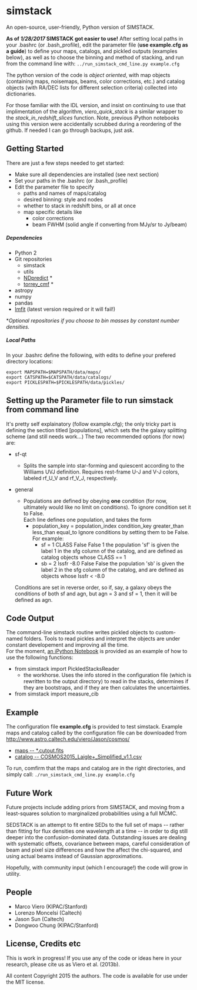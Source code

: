 # simstack
An open-source, user-friendly, Python version of SIMSTACK.  

**As of *1/28/2017* SIMSTACK  got easier to use!** After setting local paths in your .bashrc (or .bash_profile), edit the parameter file (**use example.cfg as a guide**) to define your maps, catalogs, and pickled outputs (examples below), as well as to choose the binning and method of stacking,  and run from the command line with: 
`../run_simstack_cmd_line.py example.cfg`

The python version of the code is *object oriented*, with map objects (containing maps, noisemaps, beams, color corrections, etc.) and catalog objects (with RA/DEC lists for different selection criteria) collected into dictionaries. 

For those familiar with the IDL version, and insist on continuing to use that implimentation of the algorithm, *viero_quick_stack* is a similar wrapper to the *stack_in_redshift_slices* function.  Note, previous iPython notebooks using this version were accidentally scrubbed during a reordering of the github.  If needed I can go through backups, just ask.  


## Getting Started

There are just a few steps needed to get started: 
* Make sure all dependencies are installed (see next section)
* Set your paths in the .bashrc (or .bash_profile)
* Edit the parameter file to specify
	* paths and names of maps/catalog
	* desired binning: style and nodes
	* whether to stack in redshift bins, or all at once
	* map specific details like 
		* color corrections 
		* beam FWHM (solid angle if converting from MJy/sr to Jy/beam)

##### Dependencies
* Python 2
* Git repositories	
	* simstack
	* utils
	* [NDpredict](https://github.com/sawellons/NDpredict) *
	* [torrey_cmf](https://github.com/sawellons/NDpredict) *
* astropy
* numpy
* pandas
* [lmfit](https://lmfit.github.io/lmfit-py/index.html) (latest version required or it will fail!)

*_Optional repositories if you choose to bin masses by constant number densities._

##### Local Paths
In your .bashrc define the following, with edits to define your prefered directory locations:
 
	export MAPSPATH=$MAPSPATH/data/maps/
	export CATSPATH=$CATSPATH/data/catalogs/
	export PICKLESPATH=$PICKLESPATH/data/pickles/

## Setting up the Parameter file to run simstack from command line 
It's pretty self explainatory (follow example.cfg); the only tricky part is defining the section titled [populations], which sets the the galaxy splitting scheme (and still needs work...)
The two recommended options (for now) are:
* sf-qt
	* Splits the sample into star-forming and quiescent according to the Williams UVJ definition.  Requires rest-frame U-J and V-J colors, labeled rf_U_V and rf_V_J, respectively.   
* general
	* Populations are defined by obeying __one__ condition (for now, ultimately would like no limit on conditions). To ignore condition set it to False.  
	Each line defines one population, and takes the form
		* population_key = population_index condition_key greater_than less_than equal_to
		Ignore conditions by setting them to be False.  
        For example: 
			+ sf = 1 CLASS False False 1
		the population 'sf' is given the label 1 in the sfg column of the catalog, and are defined as catalog objects whose CLASS == 1 
        	+ sb = 2 lssfr -8.0 False False
        	the population 'sb' is given the label 2 in the sfg column of the catalog, and are defined as objects whose lssfr < -8.0 

	Conditions are set in reverse order, so if, say, a galaxy obeys the conditions of both sf and agn, but agn = 3 and sf = 1, then it will be defined as agn. 


## Code Output
The command-line simstack routine writes pickled objects to custom-named folders.  Tools to read pickles and interpret the objects are under constant developement and improving all the time.  
For the moment, [an iPython Notebook](https://github.com/marcoviero/simstack/tree/master/notebooks) is provided as an example of how to use the following functions:
* from simstack import PickledStacksReader
	* the workhorse.  Uses the info stored in the configuration file (which is rewritten to the output directory) to read in the stacks, determines if they are bootstraps, and if they are then calculates the uncertainties.  
* from simstack import measure_cib

## Example
The configuration file **example.cfg** is provided to test simstack. Example maps and catalog called by the configuration file can be downloaded from http://www.astro.caltech.edu/viero/Jason/cosmos/
- [maps -- *.cutout.fits](http://www.astro.caltech.edu/viero/Jason/cosmos/)
- [catalog -- COSMOS2015_Laigle+_Simplified_v1.1.csv](http://www.astro.caltech.edu/viero/Jason/cosmos/)

To run, comfirm that the maps and catalog are in the right directories, and simply call: 
`./run_simstack_cmd_line.py example.cfg`

## Future Work

Future projects include adding priors from SIMSTACK, and moving from a least-squares solution to marginalized probabilities using a full MCMC.

SEDSTACK is an attempt to fit entire SEDs to the full set of maps -- rather than fitting for flux densities one wavelength at a time -- in order to dig still deeper into the confusion-dominated data.  Outstanding issues are dealing with systematic offsets, covariance between maps, careful consideration of beam and pixel size differences and how the affect the chi-squared, and using actual beams instead of Gaussian approximations.  

Hopefully, with community input (which I encourage!) the code will grow in utility.

## People

* Marco Viero (KIPAC/Stanford)
* Lorenzo Moncelsi (Caltech)
* Jason Sun (Caltech)
* Dongwoo Chung (KIPAC/Stanford)

## License, Credits etc

This is work in progress! If you use any of the code or ideas here in your research, please cite us as Viero et al. (2013b).

All content Copyright 2015 the authors. The code is available for use under the MIT license.
